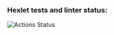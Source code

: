 ### Hexlet tests and linter status:
![Actions Status](https://github.com/svetlana-sayganova/project-lvl1-s486/workflows/hexlet-check/badge.svg)
